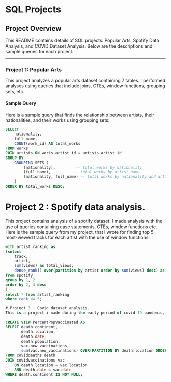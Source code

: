 # SQL Projects

## Project Overview

This README contains details of SQL projects: Popular Arts, Spotify Data Analysis, and COVID Dataset Analysis. Below are the descriptions and sample queries for each project.

---

### Project 1: Popular Arts

This project analyzes a popular arts dataset containing 7 tables. I performed analyses using queries that include joins, CTEs, window functions, grouping sets, etc.

#### Sample Query

Here is a sample query that finds the relationship between artists, their nationalities, and their works using grouping sets:

```sql
SELECT
    nationality, 
    full_name, 
    COUNT(work_id) AS total_works
FROM works
JOIN artists ON works.artist_id = artists.artist_id
GROUP BY
    GROUPING SETS (
        (nationality),         -- total works by nationality
        (full_name),          -- total works by artist name
        (nationality, full_name) -- total works by nationality and artist
    )
ORDER BY total_works DESC;

```

# Project 2 : Spotify data analysis.
This project contains analysis of a spotify dataset. I made analysis with the use of queries containing case statements, CTEs, window functions etc.
Here is the sample query from my project, that i wrote for finding top 5 most-viewed tracks for each artist with the use of window functions.

```sql
with artist_ranking as
(select 
	track, 
	artist, 
	sum(views) as total_views,  
    dense_rank() over(partition by artist order by sum(views) desc) as rank
from spotify
group by 1, 2
order by 2, 3 desc
)
select * from artist_ranking
where rank <= 5;

# Project 3 : Covid dataset analysis.
This is a project i made during the early period of covid-19 pandemic, analyzing the covid dataset. I made analysis with the use of queries containing, CTEs, window functions, views, temporary tables etc. Here is the sample query from my project, that i wrote for ceating view for storing data for later visualizations.

CREATE VIEW PercentPopVaccinated AS 
SELECT death.continent, 
       death.location, 
       death.date, 
       death.population, 
       vac.new_vaccinations, 
       sum(vac.new_vaccinations) OVER(PARTITION BY death.location ORDER BY death.location, death.date) AS RollingPeopleVaccinated
FROM coviddeaths death
JOIN covidvaccinations vac
    ON death.location = vac.location
    AND death.date = vac.date
WHERE death.continent IS NOT NULL; 

